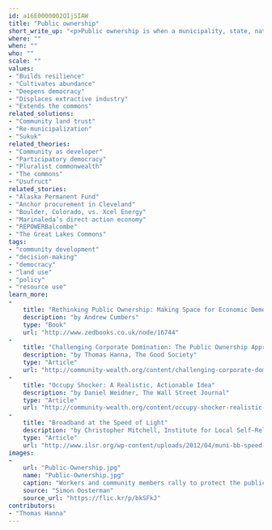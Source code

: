 ```yaml
---
id: a16E0000002QIjSIAW
title: "Public ownership"
short_write_up: "<p>Public ownership is when a municipality, state, nation, or other public body controls and derives benefit from an enterprise or resource. It is a means of ensuring and enhancing community control of the socio-economic decisions that affect local lives and livelihoods. By providing democratic accountability over economically important institutions and enterprises, public ownership can fulfill a variety of objectives, including: increasing public revenues, improving and expanding service, reducing costs for users, providing stable employment, and achieving environmentally sustainable growth or stasis. There are real-world contemporary and historical examples of highly successful public ownership in virtually every economic sector and in cultures and nations across the world.</p>"
where: ""
when: ""
who: ""
scale: ""
values:
- "Builds resilience"
- "Cultivates abundance"
- "Deepens democracy"
- "Displaces extractive industry"
- "Extends the commons"
related_solutions:
- "Community land trust"
- "Re-municipalization"
- "Sukuk"
related_theories:
- "Community as developer"
- "Participatory democracy"
- "Pluralist commonwealth"
- "The commons"
- "Usufruct"
related_stories:
- "Alaska Permanent Fund"
- "Anchor procurement in Cleveland"
- "Boulder, Colorado, vs. Xcel Energy"
- "Marinaleda’s direct action economy"
- "REPOWERBalcombe"
- "The Great Lakes Commons"
tags:
- "community development"
- "decision-making"
- "democracy"
- "land use"
- "policy"
- "resource use"
learn_more:
-
    title: "Rethinking Public Ownership: Making Space for Economic Democracy"
    description: "by Andrew Cumbers"
    type: "Book"
    url: "http://www.zedbooks.co.uk/node/16744"
-
    title: "Challenging Corporate Domination: The Public Ownership Approach"
    description: "by Thomas Hanna, The Good Society"
    type: "Article"
    url: "http://community-wealth.org/content/challenging-corporate-domination-public-ownership-approach"
-
    title: "Occupy Shocker: A Realistic, Actionable Idea"
    description: "by Daniel Weidner, The Wall Street Journal"
    type: "Article"
    url: "http://community-wealth.org/content/occupy-shocker-realistic-actionable-idea"
-
    title: "Broadband at the Speed of Light"
    description: "by Christopher Mitchell, Institute for Local Self-Reliance"
    type: "Article"
    url: "http://www.ilsr.org/wp-content/uploads/2012/04/muni-bb-speed-light.pdf"
images:
-
    url: "Public-Ownership.jpg"
    name: "Public-Ownership.jpg"
    caption: "Workers and community members rally to protect the publicly owned Port of Aukland in New Zealand."
    source: "Simon Oosterman"
    source_url: "https://flic.kr/p/bkSFkJ"
contributors:
- "Thomas Hanna"
---
```

